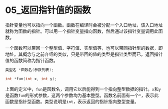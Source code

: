 # 05_返回指针值的函数

指针变量也可以指向一个函数。函数在编译时会被分配一个入口地址，该入口地址就称为函数的指针。可以用一个指针变量指向函数，然后通过该指针变量调用此函数。

一个函数可以带回一个整型值、字符值、实型值等，也可以带回指针型的数据，即地址。其概念与之前介绍的类似，只是带回的值的类型是指针类型而已。返回指针值的函数简称为指针函数。

```c
类型名 *函数名(参数列表);
```

``` c
int *fun(int x, int y);
```

上面的定义中，`fun`是函数名，调用它以后能得到一个指向整型数据的指针。`x`和`y`是函数`fun`的形式参数，这两个参数均为基本整型。函数名前面有一个`*`，表示此函数是指针型函数。类型说明是`int`，表示返回的指针指向整型变量。